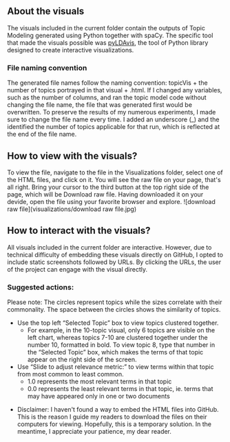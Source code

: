 ## About the visuals ##

The visuals included in the current folder contain the outputs of Topic Modeling generated using Python together with spaCy. The specific tool that made the visuals possible was [pyLDAvis](https://pypi.org/project/pyLDAvis/), the tool of Python library designed to create interactive visualizations.

### File naming convention ###

The generated file names follow the naming convention: topicVis + the number of topics portrayed in that visual + .html. If I changed any variables, such as the number of columns, and ran the topic model code without changing the file name, the file that was generated first would be overwritten. To preserve the results of my numerous experiments, I made sure to change the file name every time. I added an underscore (_) and the identified the number of topics applicable for that run, which is reflected at the end of the file name.

## How to view with the visuals? ## 
To view the file, navigate to the file in the Visualizations folder, select one of the HTML files, and click on it. You will see the raw file on your page, that's all right. Bring your cursor to the third button at the top right side of the page, which will be Download raw file. Having downloaded it on your devide, open the file using your favorite browser and explore. 
![download raw file](visualizations/download raw file.jpg)

## How to interact with the visuals? ## 
All visuals included in the current folder are interactive. However, due to technical difficulty of embedding these visuals directly on GitHub, I opted to include static screenshots followed by URLs. By clicking the URLs, the user of the project can engage with the visual directly. 

### Suggested actions: ###

Please note: The circles represent topics while the sizes correlate with their commonality. The space between the circles shows the similarity of topics.

- Use the top left “Selected Topic” box to view topics clustered together. 
  * For example, in the 10-topic visual, only 6 topics are visible on the left chart, whereas topics 7-10 are clustered together under the number 10, formatted in bold. To view topic 8, type that number in the “Selected Topic” box, which makes the terms of that topic appear on the right side of the screen. 
- Use “Slide to adjust relevance metric:” to view terms within that topic from most common to least common.
  * 1.0 represents the most relevant terms in that topic
  * 0.0 represents the least relevant terms in that topic, ie. terms that may have appeared only in one or two documents

* Disclaimer: I haven't found a way to embed the HTML files into GitHub. This is the reason I guide my readers to download the files on their computers for viewing. Hopefully, this is a temporary solution. In the meantime, I appreciate your patience, my dear reader.